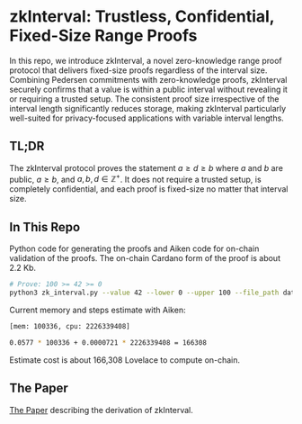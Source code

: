 # zkInterval: Trustless, Confidential, Fixed-Size Range Proofs

In this repo, we introduce zkInterval, a novel zero-knowledge range proof protocol that delivers fixed-size proofs regardless of the interval size. Combining Pedersen commitments with zero-knowledge proofs, zkInterval securely confirms that a value is within a public interval without revealing it or requiring a trusted setup. The consistent proof size irrespective of the interval length significantly reduces storage, making zkInterval particularly well-suited for privacy-focused applications with variable interval lengths.

## TL;DR

The zkInterval protocol proves the statement $a \geq d \geq b$ where $a$ and $b$ are public, $a \geq b$, and $a, b, d \in \mathbb{Z}^+$. It does not require a trusted setup, is completely confidential, and each proof is fixed-size no matter that interval size.

## In This Repo

Python code for generating the proofs and Aiken code for on-chain validation of the proofs. The on-chain Cardano form of the proof is about 2.2 Kb.

```bash
# Prove: 100 >= 42 >= 0
python3 zk_interval.py --value 42 --lower 0 --upper 100 --file_path datum.json
```

Current memory and steps estimate with Aiken:

```bash
[mem: 100336, cpu: 2226339408]

0.0577 * 100336 + 0.0000721 * 2226339408 = 166308
```

Estimate cost is about 166,308 Lovelace to compute on-chain.

## The Paper

[The Paper](paper/zkInterval-2024.pdf) describing the derivation of zkInterval.
